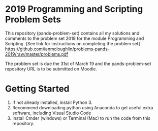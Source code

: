 # 2019 Programming and Scripting Problem Sets

This repository (pands-problem-set) contains all my solutions and comments to the problem set 2019 for the module Programming and Scripting.
[See link for instructions on completing the problem set] https://github.com/ianmcloughlin/problems-pands-2019/raw/master/problems.pdf

The problem set is due the 31st of March 19 and the pands-problem-set repository URL is to be submitted on Moodle.

# Getting Started

1. If not already installed, install Python 3.
2. Recommend downloading python using Anaconda to get     useful extra software, including Visual Studio Code
3. Install Cmder (windows) or Terminal (Mac) to run the code from this repository.